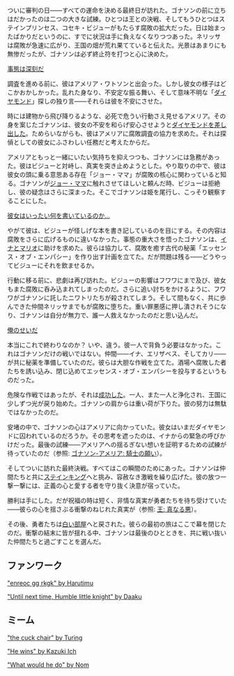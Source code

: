 <!-- title: ゴナソン・G -->
<!-- status: 生存 -->

ついに審判の日――すべての運命を決める最終日が訪れた。ゴナソンの前に立ちはだかったのは二つの大きな試練。ひとつは王との決戦、そしてもうひとつはステインプリンセス、コセキ・ビジューがもたらす腐敗の拡大だった。日は始まったばかりだというのに、すでに状況は手に負えなくなりつつあった。ネリッサは腐敗が急速に広がり、王国の畑が荒れ果てていると伝えた。光景はあまりにも無惨だったが、ゴナソンは必ず終止符を打つと心に決めた。

[事態は深刻だ](#embed:https://www.youtube.com/live/WvRIdaH107U?feature=shared&t=602)

調査を進める前に、彼はアメリア・ワトソンと出会った。しかし彼女の様子はどこかおかしかった。乱れた身なり、不安定な振る舞い、そして意味不明な「[ダイヤモンド](https://www.youtube.com/live/WvRIdaH107U?feature=shared&t=727)」探しの独り言――それらは彼を不安にさせた。

時には建物から飛び降りるような、必死で危うい行動さえ見せるアメリア。その身を案じたゴナソンは、彼女の不安を和らげ安心させようと[ダイヤモンドを差し出した](https://www.youtube.com/live/WvRIdaH107U?feature=shared&t=1184)。ためらいながらも、彼はアメリアに腐敗調査の協力を求めた。それは探偵としての彼女にふさわしい任務だと考えたからだ。

アメリアともっと一緒にいたい気持ちを抑えつつも、ゴナソンには急務があった。彼はビジューと対峙し、真実を突き止めようとした。やり取りの中で、彼は彼女の頭に乗る意思ある存在「ジョー・ママ」が腐敗の核心に関わっていると知る。ゴナソンが[ジョー・ママ](https://www.youtube.com/live/WvRIdaH107U?feature=shared&t=1606)に触れさせてほしいと頼んだ時、ビジューは拒絶し、彼の疑念はさらに深まった。そこでゴナソンは姫を尾行し、こっそり観察することにした。

[彼女はいったい何を書いているのか…](#embed:https://www.youtube.com/live/WvRIdaH107U?si=s2n4Umcp_5FxRL8p&start=2535)

やがて彼は、ビジューが怪しげな本を書き記しているのを目にする。その内容は腐敗をさらに広げるものに違いなかった。事態の重大さを悟ったゴナソンは、[イナとマリオ](https://www.youtube.com/live/WvRIdaH107U?feature=shared&t=4187)に助けを求めた。彼らは協力して、腐敗を癒す古代の秘薬「エッセンス・オブ・エンパシー」を作り出す計画を立てた。だが問題は残る――どうやってビジューにそれを飲ませるか。

行動に移る前に、悲劇は再び訪れた。ビジューの影響はフワワにまで及び、彼女もまた腐敗に呑み込まれてしまったのだ。さらに追い討ちをかけるように、フワワがゴナソンに託したニワトリたちが殺されてしまう。そして間もなく、共に歩んできた仲間ネリッサまでもが腐敗に堕ちた。重い罪悪感に押し潰されそうになり、ゴナソンは自分が無力で、誰一人救えなかったのだと思い込んだ。

[俺のせいだ](#embed:https://www.youtube.com/live/WvRIdaH107U?feature=shared&t=6139)

本当にこれで終わりなのか？ いや、違う。彼一人で背負う必要はなかった。これはゴナソンだけの戦いではない。仲間――イナ、エリザベス、そしてカリ――が共に秘薬を準備していたのだ。彼らは大胆な作戦を立てた。酒場へ腐敗した者たちを誘い込み、閉じ込めてエッセンス・オブ・エンパシーを投与するというものだった。

危険な作戦ではあったが、それは[成功した](https://www.youtube.com/live/WvRIdaH107U?feature=shared&t=7019)。一人、また一人と浄化され、王国に少しずつ光が戻り始めた。ゴナソンの肩からは重い荷が下りた。彼の努力は無駄ではなかったのだ。

安堵の中で、ゴナソンの心はアメリアに向かっていた。彼女はいまだダイヤモンドに囚われているのだろうか。その思考を遮ったのは、イナからの緊急の呼びかけだった。最後の試練――アメリアへの揺るぎない想いを証明するための試練が待っていたのだ（参照: [ゴナソン-アメリア: 騎士の願い](#edge:gigi-ame)）。

そしてついに訪れた最終決戦。すべてはこの瞬間のためにあった。ゴナソンは仲間たちと共に[ステインキング](https://www.youtube.com/live/WvRIdaH107U?feature=shared&t=11048)へと挑み、容赦なき激戦を繰り広げた。彼の放つ一撃一撃には、正義の心と愛する者を守り抜く決意が宿っていた。

勝利は手にした。だが祝福の時は短く、非情な真実が勇者たちを待ち受けていた――彼らの心を揺さぶる衝撃のねじれた真実が（参照: [王: 真なる悪](#node:king)）。

その後、勇者たちは[白い部屋](https://www.youtube.com/live/WvRIdaH107U?feature=shared&t=12694)へと戻された。彼らの最初の旅はここで幕を閉じたのだ。衝撃の結末に皆が揺れる中、ゴナソンは最後のひとときを、共に戦い抜いた仲間たちと過ごすことを選んだ。

## ファンワーク

["enreoc gg rkgk" by Harutimu](https://x.com/harutimu_415/status/1862390625846304772)

["Until next time, Humble little knight" by Daaku](https://x.com/koizumi_arata/status/1833287158334939257)

## ミーム

["the cuck chair" by Turing](https://x.com/DoctorTuring/status/1831134511247089863)

["He wins" by Kazuki Ich](https://x.com/kazukiich/status/1832728799223673195)

["What would he do" by Nom](https://x.com/NomyWomy/status/1833337740441550885)
